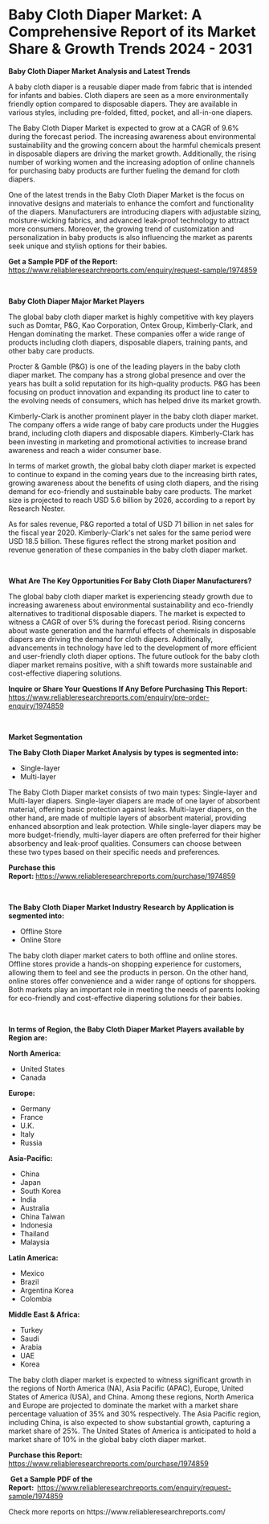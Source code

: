 <p><h1>Baby Cloth Diaper Market: A Comprehensive Report of its Market Share & Growth Trends 2024 - 2031</h1></p><p><strong>Baby Cloth Diaper Market Analysis and Latest Trends</strong></p>
<p><p>A baby cloth diaper is a reusable diaper made from fabric that is intended for infants and babies. Cloth diapers are seen as a more environmentally friendly option compared to disposable diapers. They are available in various styles, including pre-folded, fitted, pocket, and all-in-one diapers.</p><p>The Baby Cloth Diaper Market is expected to grow at a CAGR of 9.6% during the forecast period. The increasing awareness about environmental sustainability and the growing concern about the harmful chemicals present in disposable diapers are driving the market growth. Additionally, the rising number of working women and the increasing adoption of online channels for purchasing baby products are further fueling the demand for cloth diapers.</p><p>One of the latest trends in the Baby Cloth Diaper Market is the focus on innovative designs and materials to enhance the comfort and functionality of the diapers. Manufacturers are introducing diapers with adjustable sizing, moisture-wicking fabrics, and advanced leak-proof technology to attract more consumers. Moreover, the growing trend of customization and personalization in baby products is also influencing the market as parents seek unique and stylish options for their babies.</p></p>
<p><strong>Get a Sample PDF of the Report:&nbsp;</strong> <a href="https://www.reliableresearchreports.com/enquiry/request-sample/1974859">https://www.reliableresearchreports.com/enquiry/request-sample/1974859</a></p>
<p>&nbsp;</p>
<p><strong>Baby Cloth Diaper Major Market Players</strong></p>
<p><p>The global baby cloth diaper market is highly competitive with key players such as Domtar, P&G, Kao Corporation, Ontex Group, Kimberly-Clark, and Hengan dominating the market. These companies offer a wide range of products including cloth diapers, disposable diapers, training pants, and other baby care products.</p><p>Procter & Gamble (P&G) is one of the leading players in the baby cloth diaper market. The company has a strong global presence and over the years has built a solid reputation for its high-quality products. P&G has been focusing on product innovation and expanding its product line to cater to the evolving needs of consumers, which has helped drive its market growth.</p><p>Kimberly-Clark is another prominent player in the baby cloth diaper market. The company offers a wide range of baby care products under the Huggies brand, including cloth diapers and disposable diapers. Kimberly-Clark has been investing in marketing and promotional activities to increase brand awareness and reach a wider consumer base.</p><p>In terms of market growth, the global baby cloth diaper market is expected to continue to expand in the coming years due to the increasing birth rates, growing awareness about the benefits of using cloth diapers, and the rising demand for eco-friendly and sustainable baby care products. The market size is projected to reach USD 5.6 billion by 2026, according to a report by Research Nester.</p><p>As for sales revenue, P&G reported a total of USD 71 billion in net sales for the fiscal year 2020. Kimberly-Clark's net sales for the same period were USD 18.5 billion. These figures reflect the strong market position and revenue generation of these companies in the baby cloth diaper market.</p></p>
<p>&nbsp;</p>
<p><strong>What Are The Key Opportunities For Baby Cloth Diaper Manufacturers?</strong></p>
<p><p>The global baby cloth diaper market is experiencing steady growth due to increasing awareness about environmental sustainability and eco-friendly alternatives to traditional disposable diapers. The market is expected to witness a CAGR of over 5% during the forecast period. Rising concerns about waste generation and the harmful effects of chemicals in disposable diapers are driving the demand for cloth diapers. Additionally, advancements in technology have led to the development of more efficient and user-friendly cloth diaper options. The future outlook for the baby cloth diaper market remains positive, with a shift towards more sustainable and cost-effective diapering solutions.</p></p>
<p><strong>Inquire or Share Your Questions If Any Before Purchasing This Report:</strong> <a href="https://www.reliableresearchreports.com/enquiry/pre-order-enquiry/1974859">https://www.reliableresearchreports.com/enquiry/pre-order-enquiry/1974859</a></p>
<p>&nbsp;</p>
<p><strong>Market Segmentation</strong></p>
<p><strong>The Baby Cloth Diaper Market Analysis by types is segmented into:</strong></p>
<p><ul><li>Single-layer</li><li>Multi-layer</li></ul></p>
<p><p>The Baby Cloth Diaper market consists of two main types: Single-layer and Multi-layer diapers. Single-layer diapers are made of one layer of absorbent material, offering basic protection against leaks. Multi-layer diapers, on the other hand, are made of multiple layers of absorbent material, providing enhanced absorption and leak protection. While single-layer diapers may be more budget-friendly, multi-layer diapers are often preferred for their higher absorbency and leak-proof qualities. Consumers can choose between these two types based on their specific needs and preferences.</p></p>
<p><strong>Purchase this Report:&nbsp;</strong><a href="https://www.reliableresearchreports.com/purchase/1974859">https://www.reliableresearchreports.com/purchase/1974859</a></p>
<p>&nbsp;</p>
<p><strong>The Baby Cloth Diaper Market Industry Research by Application is segmented into:</strong></p>
<p><ul><li>Offline Store</li><li>Online Store</li></ul></p>
<p><p>The baby cloth diaper market caters to both offline and online stores. Offline stores provide a hands-on shopping experience for customers, allowing them to feel and see the products in person. On the other hand, online stores offer convenience and a wider range of options for shoppers. Both markets play an important role in meeting the needs of parents looking for eco-friendly and cost-effective diapering solutions for their babies.</p></p>
<p>&nbsp;</p>
<p><strong>In terms of Region, the Baby Cloth Diaper Market Players available by Region are:</strong></p>
<p>
    <p> <strong> North America: </strong>
        <ul>
            <li>United States</li>
            <li>Canada</li>
        </ul>
        </p> 
    <p> <strong> Europe: </strong>
        <ul>
            <li>Germany</li>
            <li>France</li>
            <li>U.K.</li>
            <li>Italy</li>
            <li>Russia</li>
        </ul>
        </p> 
    <p> <strong> Asia-Pacific: </strong>
        <ul>
            <li>China</li>
            <li>Japan</li>
            <li>South Korea</li>
            <li>India</li>
            <li>Australia</li>
            <li>China Taiwan</li>
            <li>Indonesia</li>
            <li>Thailand</li>
            <li>Malaysia</li>
        </ul>
        </p> 
    <p> <strong> Latin America: </strong>
        <ul>
            <li>Mexico</li>
            <li>Brazil</li>
            <li>Argentina Korea</li>
            <li>Colombia</li>
        </ul>
        </p> 
    <p> <strong> Middle East & Africa: </strong>
        <ul>
            <li>Turkey</li>
            <li>Saudi</li>
            <li>Arabia</li>
            <li>UAE</li>
            <li>Korea</li>
        </ul>
    </p>
    </p>
<p><p>The baby cloth diaper market is expected to witness significant growth in the regions of North America (NA), Asia Pacific (APAC), Europe, United States of America (USA), and China. Among these regions, North America and Europe are projected to dominate the market with a market share percentage valuation of 35% and 30% respectively. The Asia Pacific region, including China, is also expected to show substantial growth, capturing a market share of 25%. The United States of America is anticipated to hold a market share of 10% in the global baby cloth diaper market.</p></p>
<p><strong>Purchase this Report: </strong><a href="https://www.reliableresearchreports.com/purchase/1974859">https://www.reliableresearchreports.com/purchase/1974859</a></p>
<p>&nbsp;<strong>Get a Sample PDF of the Report:&nbsp;&nbsp;</strong><a href="https://www.reliableresearchreports.com/enquiry/request-sample/1974859">https://www.reliableresearchreports.com/enquiry/request-sample/1974859</a></p>
<p><strong></strong></p>
<p>Check more reports on https://www.reliableresearchreports.com/</p>